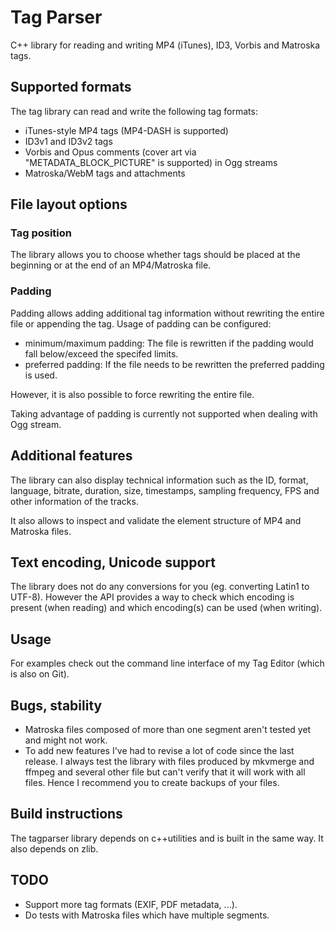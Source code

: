 # Tag Parser
C++ library for reading and writing MP4 (iTunes), ID3, Vorbis and Matroska tags.

## Supported formats
The tag library can read and write the following tag formats:
- iTunes-style MP4 tags (MP4-DASH is supported)
- ID3v1 and ID3v2 tags
- Vorbis and Opus comments (cover art via "METADATA_BLOCK_PICTURE" is supported) in Ogg streams
- Matroska/WebM tags and attachments

## File layout options
### Tag position
The library allows you to choose whether tags should be placed at the beginning or at
the end of an MP4/Matroska file.

### Padding
Padding allows adding additional tag information without rewriting the entire file
or appending the tag. Usage of padding can be configured:
- minimum/maximum padding: The file is rewritten if the padding would fall below/exceed the specifed limits.
- preferred padding: If the file needs to be rewritten the preferred padding is used.

However, it is also possible to force rewriting the entire file.

Taking advantage of padding is currently not supported when dealing with Ogg stream.

## Additional features
The library can also display technical information such as the ID, format, language, bitrate,
duration, size, timestamps, sampling frequency, FPS and other information of the tracks.

It also allows to inspect and validate the element structure of MP4 and Matroska files.

## Text encoding, Unicode support
The library does not do any conversions for you (eg. converting Latin1 to UTF-8). However the
API provides a way to check which encoding is present (when reading) and which encoding(s)
can be used (when writing).

## Usage
For examples check out the command line interface of my Tag Editor (which is also on Git).

## Bugs, stability
- Matroska files composed of more than one segment aren't tested yet and might not work.
- To add new features I've had to revise a lot of code since the last release. I always test the library with
  files produced by mkvmerge and ffmpeg and several other file but can't verify that it will work with all
  files. Hence I recommend you to create backups of your files.

## Build instructions
The tagparser library depends on c++utilities and is built in the same way.
It also depends on zlib.

## TODO
- Support more tag formats (EXIF, PDF metadata, ...).
- Do tests with Matroska files which have multiple segments.
